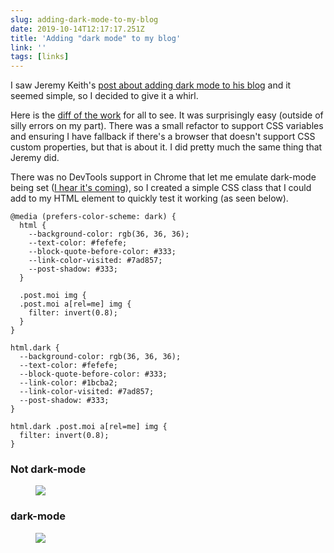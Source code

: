 ```yaml
---
slug: adding-dark-mode-to-my-blog
date: 2019-10-14T12:17:17.251Z
title: 'Adding "dark mode" to my blog'
link: ''
tags: [links]
---
```


I saw Jeremy Keith's [post about adding dark mode to his blog](https://adactio.com/journal/15941)&nbsp;and it seemed simple, so I decided to give it a whirl.

Here is the [diff of the work](https://github.com/PaulKinlan/paul.kinlan.me/compare/00862927187ef8b36433ee59679cb6367a21793a...main)&nbsp;for all to see.&nbsp;It was surprisingly easy (outside of silly errors on my part). There was a small refactor to support CSS variables and ensuring I have fallback if there's a browser that doesn't support CSS custom properties, but that is about it. I did pretty much the same thing that Jeremy did.

There was no DevTools support in Chrome that let me emulate dark-mode being set ([I hear it's coming](https://bugs.chromium.org/p/chromium/issues/detail?id=1004246)), so I created a simple CSS class that I could add to my HTML element to quickly test it working (as seen below).

```
@media (prefers-color-scheme: dark) {
  html {
    --background-color: rgb(36, 36, 36);
    --text-color: #fefefe;
    --block-quote-before-color: #333;
    --link-color-visited: #7ad857;
    --post-shadow: #333;
  }

  .post.moi img {
  .post.moi a[rel=me] img {
    filter: invert(0.8);
  }
}

html.dark {
  --background-color: rgb(36, 36, 36);
  --text-color: #fefefe;
  --block-quote-before-color: #333;
  --link-color: #1bcba2;
  --link-color-visited: #7ad857;
  --post-shadow: #333;
}

html.dark .post.moi a[rel=me] img {
  filter: invert(0.8);
}

```

### Not dark-mode

<figure><img src="/images/2019-10-14-addingdark-modeto-my-blog-0.jpeg"></figure>

### dark-mode

<figure><img src="/images/2019-10-14-addingdark-modeto-my-blog-1.jpeg"></figure>

